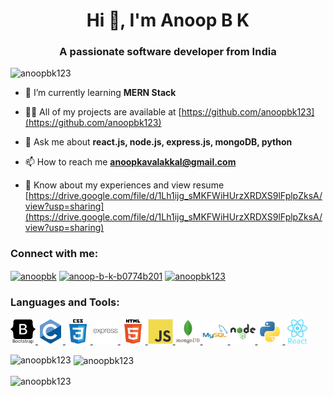 <h1 align="center">Hi 👋, I'm Anoop B K</h1>
<h3 align="center">A passionate software developer from India</h3>

<p align="left"> <img src="https://komarev.com/ghpvc/?username=anoopbk123&label=Profile%20views&color=0e75b6&style=flat" alt="anoopbk123" /> </p>

- 🌱 I’m currently learning **MERN Stack**

- 👨‍💻 All of my projects are available at [https://github.com/anoopbk123](https://github.com/anoopbk123)

- 💬 Ask me about **react.js, node.js, express.js, mongoDB, python**

- 📫 How to reach me **anoopkavalakkal@gmail.com**

- 📄 Know about my experiences and view resume [https://drive.google.com/file/d/1Lh1ijg_sMKFWiHUrzXRDXS9lFplpZksA/view?usp=sharing](https://drive.google.com/file/d/1Lh1ijg_sMKFWiHUrzXRDXS9lFplpZksA/view?usp=sharing)

<h3 align="left">Connect with me:</h3>
<p align="left">
<a href="https://dev.to/anoopbk" target="blank"><img align="center" src="https://raw.githubusercontent.com/rahuldkjain/github-profile-readme-generator/master/src/images/icons/Social/devto.svg" alt="anoopbk" height="30" width="40" /></a>
<a href="https://linkedin.com/in/anoop-b-k-b0774b201" target="blank"><img align="center" src="https://raw.githubusercontent.com/rahuldkjain/github-profile-readme-generator/master/src/images/icons/Social/linked-in-alt.svg" alt="anoop-b-k-b0774b201" height="30" width="40" /></a>
<a href="https://www.leetcode.com/anoopbk123" target="blank"><img align="center" src="https://raw.githubusercontent.com/rahuldkjain/github-profile-readme-generator/master/src/images/icons/Social/leet-code.svg" alt="anoopbk123" height="30" width="40" /></a>
</p>

<h3 align="left">Languages and Tools:</h3>
<p align="left"> <a href="https://getbootstrap.com" target="_blank" rel="noreferrer"> <img src="https://raw.githubusercontent.com/devicons/devicon/master/icons/bootstrap/bootstrap-plain-wordmark.svg" alt="bootstrap" width="40" height="40"/> </a> <a href="https://www.cprogramming.com/" target="_blank" rel="noreferrer"> <img src="https://raw.githubusercontent.com/devicons/devicon/master/icons/c/c-original.svg" alt="c" width="40" height="40"/> </a> <a href="https://www.w3schools.com/css/" target="_blank" rel="noreferrer"> <img src="https://raw.githubusercontent.com/devicons/devicon/master/icons/css3/css3-original-wordmark.svg" alt="css3" width="40" height="40"/> </a> <a href="https://expressjs.com" target="_blank" rel="noreferrer"> <img src="https://raw.githubusercontent.com/devicons/devicon/master/icons/express/express-original-wordmark.svg" alt="express" width="40" height="40"/> </a> <a href="https://www.w3.org/html/" target="_blank" rel="noreferrer"> <img src="https://raw.githubusercontent.com/devicons/devicon/master/icons/html5/html5-original-wordmark.svg" alt="html5" width="40" height="40"/> </a> <a href="https://developer.mozilla.org/en-US/docs/Web/JavaScript" target="_blank" rel="noreferrer"> <img src="https://raw.githubusercontent.com/devicons/devicon/master/icons/javascript/javascript-original.svg" alt="javascript" width="40" height="40"/> </a> <a href="https://www.mongodb.com/" target="_blank" rel="noreferrer"> <img src="https://raw.githubusercontent.com/devicons/devicon/master/icons/mongodb/mongodb-original-wordmark.svg" alt="mongodb" width="40" height="40"/> </a> <a href="https://www.mysql.com/" target="_blank" rel="noreferrer"> <img src="https://raw.githubusercontent.com/devicons/devicon/master/icons/mysql/mysql-original-wordmark.svg" alt="mysql" width="40" height="40"/> </a> <a href="https://nodejs.org" target="_blank" rel="noreferrer"> <img src="https://raw.githubusercontent.com/devicons/devicon/master/icons/nodejs/nodejs-original-wordmark.svg" alt="nodejs" width="40" height="40"/> </a> <a href="https://www.python.org" target="_blank" rel="noreferrer"> <img src="https://raw.githubusercontent.com/devicons/devicon/master/icons/python/python-original.svg" alt="python" width="40" height="40"/> </a> <a href="https://reactjs.org/" target="_blank" rel="noreferrer"> <img src="https://raw.githubusercontent.com/devicons/devicon/master/icons/react/react-original-wordmark.svg" alt="react" width="40" height="40"/> </a> </p>

<p><img align="left" src="https://github-readme-stats.vercel.app/api/top-langs?username=anoopbk123&show_icons=true&locale=en&layout=compact" alt="anoopbk123" /></p>

<p>&nbsp;<img align="center" src="https://github-readme-stats.vercel.app/api?username=anoopbk123&show_icons=true&locale=en" alt="anoopbk123" /></p>

<p><img align="center" src="https://github-readme-streak-stats.herokuapp.com/?user=anoopbk123&" alt="anoopbk123" /></p>
